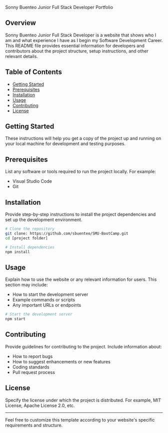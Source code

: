 Sonny Buenteo Junior Full Stack Developer Portfolio

## Overview

Sonny Buenteo Junior Full Stack Developer is a website that shows who I am and what experience I have as I begin my Software Development Career. This README file provides essential information for developers and contributors about the project structure, setup instructions, and other relevant details.

## Table of Contents

- [Getting Started](#getting-started)
- [Prerequisites](#prerequisites)
- [Installation](#installation)
- [Usage](#usage)
- [Contributing](#contributing)
- [License](#license)

## Getting Started

These instructions will help you get a copy of the project up and running on your local machine for development and testing purposes.

## Prerequisites

List any software or tools required to run the project locally. For example:
- Visual Studio Code
- Git

## Installation

Provide step-by-step instructions to install the project dependencies and set up the development environment.

```bash
# Clone the repository
git clone: https://github.com/sbuenteo/SMU-BootCamp.git
cd [project folder]

# Install dependencies
npm install
```

## Usage

Explain how to use the website or any relevant information for users. This section may include:
- How to start the development server
- Example commands or scripts
- Any important URLs or endpoints

```bash
# Start the development server
npm start
```

## Contributing

Provide guidelines for contributing to the project. Include information about:
- How to report bugs
- How to suggest enhancements or new features
- Coding standards
- Pull request process

## License

Specify the license under which the project is distributed. For example, MIT License, Apache License 2.0, etc.

---

Feel free to customize this template according to your website's specific requirements and structure.
